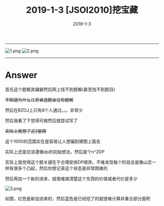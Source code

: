 ﻿---
layout: post
title: 2019-1-3 [JSOI2010]挖宝藏

date: 2019-1-3
categories: blog
tags: [JSOI,2010]
description: BZOJ5023
---

---------------------
![1.png](https://i.loli.net/2019/01/03/5c2e0a01dc38d.png)
![2.png](https://i.loli.net/2019/01/03/5c2e0a12dc7de.png)


---------------------------------------------------------------------------------------------------------

# Answer

首先这个题极其偏僻然后网上找不到题解(甚至找不到题目)

~~不知道为什么江苏省选题会没有题解~~

然后在BZOJ上只有8个人通过。。。非常少

然后我看了下觉得可做然后就尝试写了

~~实际上我想了近2星期~~

这个1000的范围实在是容易让人想偏到建图上面去

实际上还是应该遵循dp的初始想法，然后是个n^2DP

实际上我觉得这个题关键在于合理安排DP顺序。不难发现每个阶段总是像山峦一样有很多个凸起，然后你想记录这个状态是非常困难的

然后再加一个新的进来，就很难搞清楚这个东西的价值或者代价是多少

![3.png](https://i.loli.net/2019/01/03/5c2e0c3a171bf.png)

如图，红色是新加进来的，然后蓝色是已经挖了的就很难计算非重合部分面积
